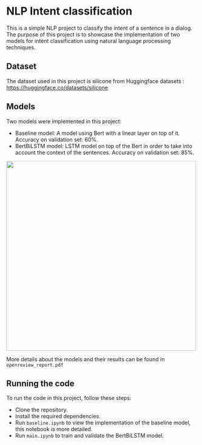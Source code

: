 # NLP Intent classification

This is a simple NLP project to classify the intent of a sentence in a dialog. The purpose of this project is to showcase the implementation of two models for intent classification using natural language processing techniques.

## Dataset

The dataset used in this project is silicone from Huggingface datasets : https://huggingface.co/datasets/silicone

## Models

Two models were implemented in this project:

- Baseline model: A model using Bert with a linear layer on top of it. Accuracy on validation set: 60%.
- BertBiLSTM model: LSTM model on top of the Bert in order to take into account the context of the sentences. Accuracy on validation set: 85%.

<img src="https://github.com/thibautvalour/NLP_Intent_classification/blob/main/Architecture.png" width="500">

More details about the models and their results can be found in `openreview_report.pdf`

## Running the code

To run the code in this project, follow these steps:

- Clone the repository.
- Install the required dependencies.
- Run `baseline.ipynb` to view the implementation of the baseline model, this notebook is more detailed.
- Run `main.ipynb` to train and validate the BertBiLSTM model.
